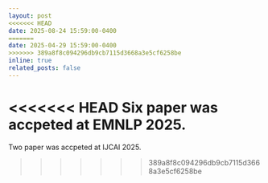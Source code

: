 ```yaml
---
layout: post
<<<<<<< HEAD
date: 2025-08-24 15:59:00-0400
=======
date: 2025-04-29 15:59:00-0400
>>>>>>> 389a8f8c094296db9cb7115d3668a3e5cf6258be
inline: true
related_posts: false
---
```


<<<<<<< HEAD
Six paper was accpeted at EMNLP 2025.
=======
Two paper was accpeted at IJCAI 2025.
>>>>>>> 389a8f8c094296db9cb7115d3668a3e5cf6258be
